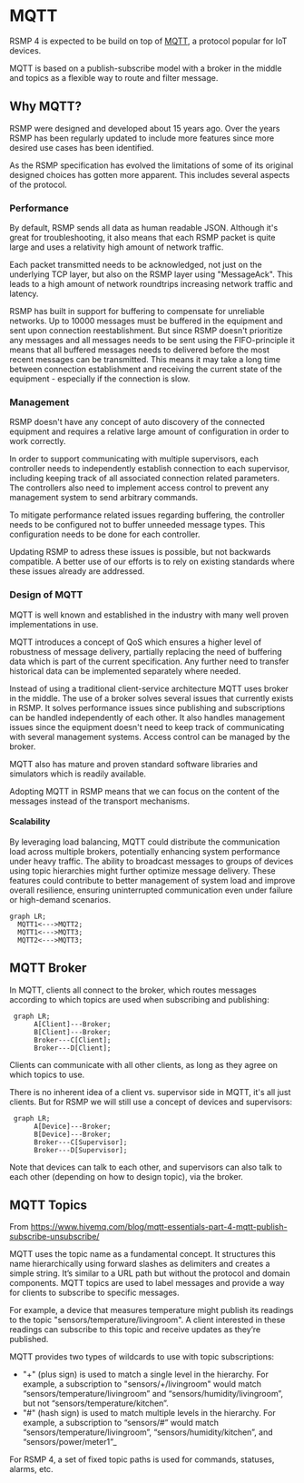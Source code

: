 # MQTT
RSMP 4 is expected to be build on top of [MQTT](https://mqtt.org/), a protocol popular for IoT devices.

MQTT is based on a publish-subscribe model with a broker in the middle and topics as a flexible way to route and filter message.

## Why MQTT?

RSMP were designed and developed about 15 years ago. Over the years RSMP has
been regularly updated to include more features since more desired use cases has
been identified.

As the RSMP specification has evolved the limitations of some of its original
designed choices has gotten more apparent. This includes several aspects of the
protocol.

### Performance

By default, RSMP sends all data as human readable JSON. Although it's great for
troubleshooting, it also means that each RSMP packet is quite large and uses a
relativity high amount of network traffic.

Each packet transmitted needs to be acknowledged, not just on the underlying TCP
layer, but also on the RSMP layer using "MessageAck". This leads to a high
amount of network roundtrips increasing network traffic and latency.

RSMP has built in support for buffering to compensate for unreliable networks.
Up to 10000 messages must be buffered in the equipment and sent upon connection
reestablishment. But since RSMP doesn't prioritize any messages and all messages
needs to be sent using the FIFO-principle it means that all buffered messages
needs to delivered before the most recent messages can be transmitted. This
means it may take a long time between connection establishment and receiving the
current state of the equipment - especially if the connection is slow.

### Management

RSMP doesn't have any concept of auto discovery of the connected equipment and
requires a relative large amount of configuration in order to work correctly.

In order to support communicating with multiple supervisors, each controller
needs to independently establish connection to each supervisor, including
keeping track of all associated connection related parameters. The controllers
also need to implement access control to prevent any management system to send
arbitrary commands.

To mitigate performance related issues regarding buffering, the controller needs
to be configured not to buffer unneeded message types. This configuration needs
to be done for each controller.

Updating RSMP to adress these issues is possible, but not backwards compatible.
A better use of our efforts is to rely on existing standards where these issues
already are addressed.

### Design of MQTT

MQTT is well known and established in the industry with many well proven
implementations in use.

MQTT introduces a concept of QoS which ensures a higher level of robustness of
message delivery, partially replacing the need of buffering data which is part
of the current specification.  Any further need to transfer historical data can
be implemented separately where needed.

Instead of using a traditional client-service architecture MQTT uses broker in
the middle. The use of a broker solves several issues that currently exists in
RSMP. It solves performance issues since publishing and subscriptions can be
handled independently of each other. It also handles management issues since the
equipment doesn't need to keep track of communicating with several management
systems. Access control can be managed by the broker.

MQTT also has mature and proven standard software libraries and simulators which
is readily available.

Adopting MQTT in RSMP means that we can focus on the content of the messages
instead of the transport mechanisms.

#### Scalability

By leveraging load balancing, MQTT could distribute the communication load across
multiple brokers, potentially enhancing system performance under heavy traffic.
The ability to broadcast messages to groups of devices using topic hierarchies
might further optimize message delivery. These features could contribute to better
management of system load and improve overall resilience, ensuring uninterrupted
communication even under failure or high-demand scenarios.

```mermaid
graph LR;
  MQTT1<--->MQTT2;
  MQTT1<--->MQTT3;
  MQTT2<--->MQTT3;
```

## MQTT Broker
In MQTT, clients all connect to the broker, which routes messages according to which topics are used when subscribing and publishing:

```mermaid
 graph LR;
      A[Client]---Broker;
      B[Client]---Broker;
      Broker---C[Client];
      Broker---D[Client];
```

Clients can communicate with all other clients, as long as they agree on which topics to use.

There is no inherent idea of a client vs. supervisor side in MQTT, it's all just clients. But for RSMP we will still use a concept of devices and supervisors:

```mermaid
 graph LR;
      A[Device]---Broker;
      B[Device]---Broker;
      Broker---C[Supervisor];
      Broker---D[Supervisor];
```
Note that devices can talk to each other, and supervisors can also talk to each other (depending on how to design topic), via the broker.

## MQTT Topics
From https://www.hivemq.com/blog/mqtt-essentials-part-4-mqtt-publish-subscribe-unsubscribe/

MQTT uses the topic name as a fundamental concept. It structures this name hierarchically using forward slashes as delimiters and creates a simple string. It’s similar to a URL path but without the protocol and domain components. MQTT topics are used to label messages and provide a way for clients to subscribe to specific messages.

For example, a device that measures temperature might publish its readings to the topic "sensors/temperature/livingroom". A client interested in these readings can subscribe to this topic and receive updates as they’re published.

MQTT provides two types of wildcards to use with topic subscriptions:

- "+" (plus sign) is used to match a single level in the hierarchy. For example, a subscription to "sensors/+/livingroom" would match “sensors/temperature/livingroom” and “sensors/humidity/livingroom”, but not “sensors/temperature/kitchen”.
- "#" (hash sign) is used to match multiple levels in the hierarchy. For example, a subscription to “sensors/#” would match “sensors/temperature/livingroom”, “sensors/humidity/kitchen”, and “sensors/power/meter1”_

For RSMP 4, a set of fixed topic paths is used for commands, statuses, alarms, etc.
